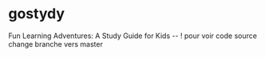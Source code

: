 # gostydy
Fun Learning Adventures: A Study Guide for Kids
-- ! pour voir code source change branche vers master 